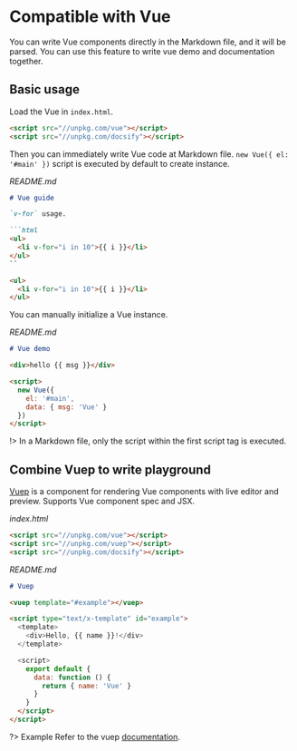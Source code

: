 # Compatible with Vue

You can write Vue components directly in the Markdown file, and it will be parsed.
You can use this feature to write vue demo and documentation together.

## Basic usage

Load the Vue in `index.html`.

```html
<script src="//unpkg.com/vue"></script>
<script src="//unpkg.com/docsify"></script>
```

Then you can immediately write Vue code at Markdown file.
`new Vue({ el: '#main' })` script is executed by default to create instance.

*README.md*

```markdown
# Vue guide

`v-for` usage.

```html
<ul>
  <li v-for="i in 10">{{ i }}</li>
</ul>
``

<ul>
  <li v-for="i in 10">{{ i }}</li>
</ul>
```

You can manually initialize a Vue instance.

*README.md*

```markdown
# Vue demo

<div>hello {{ msg }}</div>

<script>
  new Vue({
    el: '#main',
    data: { msg: 'Vue' }
  })
</script>
```

!> In a Markdown file, only the script within the first script tag is executed.

## Combine Vuep to write playground

[Vuep](https://github.com/QingWei-Li/vuep) is a component for rendering Vue components with live editor and preview. Supports Vue component spec and JSX.

*index.html*

```html
<script src="//unpkg.com/vue"></script>
<script src="//unpkg.com/vuep"></script>
<script src="//unpkg.com/docsify"></script>
```

*README.md*
```markdown
# Vuep

<vuep template="#example"></vuep>

<script type="text/x-template" id="example">
  <template>
    <div>Hello, {{ name }}!</div>
  </template>

  <script>
    export default {
      data: function () {
        return { name: 'Vue' }
      }
    }
  </script>
</script>
```

?> Example Refer to the vuep [documentation](https://qingwei-li.github.io/vuep/).

